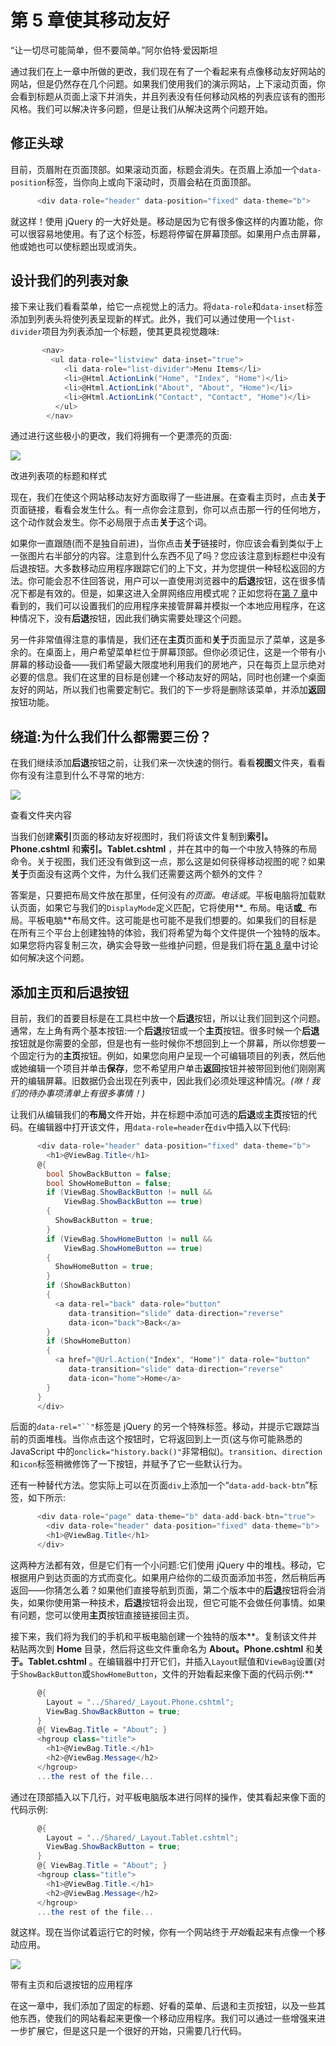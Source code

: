 # 第 5 章使其移动友好

“让一切尽可能简单，但不要简单。”阿尔伯特·爱因斯坦

通过我们在上一章中所做的更改，我们现在有了一个看起来有点像移动友好网站的网站，但是仍然存在几个问题。如果我们使用我们的演示网站，上下滚动页面，你会看到标题从页面上滚下并消失，并且列表没有任何移动风格的列表应该有的图形风格。我们可以解决许多问题，但是让我们从解决这两个问题开始。

## 修正头球

目前，页眉附在页面顶部。如果滚动页面，标题会消失。在页眉上添加一个`data-position`标签，当你向上或向下滚动时，页眉会粘在页面顶部。

```cs
      <div data-role="header" data-position="fixed" data-theme="b">

```

就这样！使用 jQuery 的一大好处是。移动是因为它有很多像这样的内置功能，你可以很容易地使用。有了这个标签，标题将停留在屏幕顶部。如果用户点击屏幕，他或她也可以使标题出现或消失。

## 设计我们的列表对象

接下来让我们看看菜单，给它一点视觉上的活力。将`data-role`和`data-inset`标签添加到列表头将使列表呈现新的样式。此外，我们可以通过使用一个`list-divider`项目为列表添加一个标题，使其更具视觉趣味:

```cs
       <nav>
         <ul data-role="listview" data-inset="true">
            <li data-role="list-divider">Menu Items</li>
            <li>@Html.ActionLink("Home", "Index", "Home")</li>
            <li>@Html.ActionLink("About", "About", "Home")</li>
            <li>@Html.ActionLink("Contact", "Contact", "Home")</li>
          </ul>
        </nav>

```

通过进行这些极小的更改，我们将拥有一个更漂亮的页面:

![](../Images/image018.png)

改进列表项的标题和样式

现在，我们在使这个网站移动友好方面取得了一些进展。在查看主页时，点击**关于**页面链接，看看会发生什么。有一点你会注意到，你可以点击那一行的任何地方，这个动作就会发生。你不必局限于点击**关于**这个词。

如果你一直跟随(而不是独自前进)，当你点击**关于**链接时，你应该会看到类似于上一张图片右半部分的内容。注意到什么东西不见了吗？您应该注意到标题栏中没有后退按钮。大多数移动应用程序跟踪它们的上下文，并为您提供一种轻松返回的方法。你可能会忍不住回答说，用户可以一直使用浏览器中的**后退**按钮，这在很多情况下都是有效的。但是，如果这进入全屏网络应用模式呢？正如您将在[第 7 章](07.html#heading_id_44)中看到的，我们可以设置我们的应用程序来接管屏幕并模拟一个本地应用程序，在这种情况下，没有**后退**按钮，因此我们确实需要处理这个问题。

另一件非常值得注意的事情是，我们还在**主页**页面和**关于**页面显示了菜单，这是多余的。在桌面上，用户希望菜单栏位于屏幕顶部。但你必须记住，这是一个带有小屏幕的移动设备——我们希望最大限度地利用我们的房地产，只在每页上显示绝对必要的信息。我们在这里的目标是创建一个移动友好的网站，同时也创建一个桌面友好的网站，所以我们也需要定制它。我们的下一步将是删除该菜单，并添加**返回**按钮功能。

## 绕道:为什么我们什么都需要三份？

在我们继续添加**后退**按钮之前，让我们来一次快速的侧行。看看**视图**文件夹，看看你有没有注意到什么不寻常的地方:

![](../Images/image019.jpg)

查看文件夹内容

当我们创建**索引**页面的移动友好视图时，我们将该文件复制到**索引。Phone.cshtml** 和**索引。Tablet.cshtml** ，并在其中的每一个中放入特殊的布局命令。关于视图，我们还没有做到这一点，那么这是如何获得移动视图的呢？如果**关于**页面没有这两个文件，为什么我们还需要这两个额外的文件？

答案是，只要把布局文件放在那里，任何没有*的页面。电话或*。平板电脑将加载默认页面，如果它与我们的`DisplayMode`定义匹配，它将使用**_ 布局。电话**或**_ 布局。平板电脑**布局文件。这可能是也可能不是我们想要的。如果我们的目标是在所有三个平台上创建独特的体验，我们将希望为每个文件提供一个独特的版本。如果您将内容复制三次，确实会导致一些维护问题，但是我们将在[第 8 章](08.html#heading_id_51)中讨论如何解决这个问题。

## 添加主页和后退按钮

目前，我们的首要目标是在工具栏中放一个**后退**按钮，所以让我们回到这个问题。通常，左上角有两个基本按钮:一个**后退**按钮或一个**主页**按钮。很多时候一个**后退**按钮就是你需要的全部，但是也有一些时候你不想回到上一个屏幕，所以你想要一个固定行为的**主页**按钮。例如，如果您向用户呈现一个可编辑项目的列表，然后他或她编辑一个项目并单击**保存**，您不希望用户单击**返回**按钮并被带回到他们刚刚离开的编辑屏幕。旧数据仍会出现在列表中，因此我们必须处理这种情况。*(咻！我们的待办事项清单上有很多事情！)*

让我们从编辑我们的**布局**文件开始，并在标题中添加可选的**后退**或**主页**按钮的代码。在编辑器中打开该文件，用`data-role=header`在`div`中插入以下代码:

```cs
      <div data-role="header" data-position="fixed" data-theme="b">
        <h1>@ViewBag.Title</h1>
      @{
        bool ShowBackButton = false;
        bool ShowHomeButton = false;
        if (ViewBag.ShowBackButton != null &&
            ViewBag.ShowBackButton == true)
        {
          ShowBackButton = true;
        }
        if (ViewBag.ShowHomeButton != null &&
            ViewBag.ShowHomeButton == true)
        {
          ShowHomeButton = true;
        }
        if (ShowBackButton)
        {
          <a data-rel="back" data-role="button"
             data-transition="slide" data-direction="reverse"
             data-icon="back">Back</a>
        }
        if (ShowHomeButton)
        {
          <a href="@Url.Action("Index", "Home")" data-role="button"
             data-transition="slide" data-direction="reverse"
             data-icon="home">Home</a>
        }
      }
      </div>

```

后面的`data-rel="``"`标签是 jQuery 的另一个特殊标签。移动，并提示它跟踪当前的页面堆栈。当你点击这个按钮时，它将返回到上一页(这与你可能熟悉的 JavaScript 中的`onclick="history.back()"`非常相似)。`transition`、`direction`和`icon`标签稍微修饰了一下按钮，并赋予了它一些默认行为。

还有一种替代方法。您实际上可以在页面`div`上添加一个“`data-add-back-btn`”标签，如下所示:

```cs
      <div data-role="page" data-theme="b" data-add-back-btn="true">
        <div data-role="header" data-position="fixed" data-theme="b">
        <h1>@ViewBag.Title</h1>
      </div>

```

这两种方法都有效，但是它们有一个小问题:它们使用 jQuery 中的堆栈。移动，它根据用户到达页面的方式而变化。如果用户给你的二级页面添加书签，然后稍后再返回——你猜怎么着？如果他们直接导航到页面，第二个版本中的**后退**按钮将会消失，如果你使用第一种技术，**后退**按钮将会出现，但它可能不会做任何事情。如果有问题，您可以使用**主页**按钮直接链接回主页。

接下来，我们将为我们的手机和平板电脑创建一个独特的版本**。复制该文件并粘贴两次到 **Home** 目录，然后将这些文件重命名为 **About。Phone.cshtml** 和**关于。Tablet.cshtml** 。在编辑器中打开它们，并插入`Layout`赋值和`ViewBag`设置(对于`ShowBackButton`或`ShowHomeButton`，文件的开始看起来像下面的代码示例:**

```cs
      @{
        Layout = "../Shared/_Layout.Phone.cshtml";
        ViewBag.ShowBackButton = true;
      }
      @{ ViewBag.Title = "About"; }
      <hgroup class="title">
        <h1>@ViewBag.Title.</h1>
        <h2>@ViewBag.Message</h2>
      </hgroup>
      ...the rest of the file...

```

通过在顶部插入以下几行，对平板电脑版本进行同样的操作，使其看起来像下面的代码示例:

```cs
      @{
        Layout = "../Shared/_Layout.Tablet.cshtml";
        ViewBag.ShowBackButton = true;
      }
      @{ ViewBag.Title = "About"; }
      <hgroup class="title">
        <h1>@ViewBag.Title.</h1>
        <h2>@ViewBag.Message</h2>
      </hgroup>
      ...the rest of the file...

```

就这样。现在当你试着运行它的时候，你有一个网站终于*开始*看起来有点像一个移动应用。

![](../Images/image020.jpg)

带有主页和后退按钮的应用程序

在这一章中，我们添加了固定的标题、好看的菜单、后退和主页按钮，以及一些其他东西，使我们的网站看起来更像一个移动应用程序。我们可以通过一些增强来进一步扩展它，但是这只是一个很好的开始，只需要几行代码。